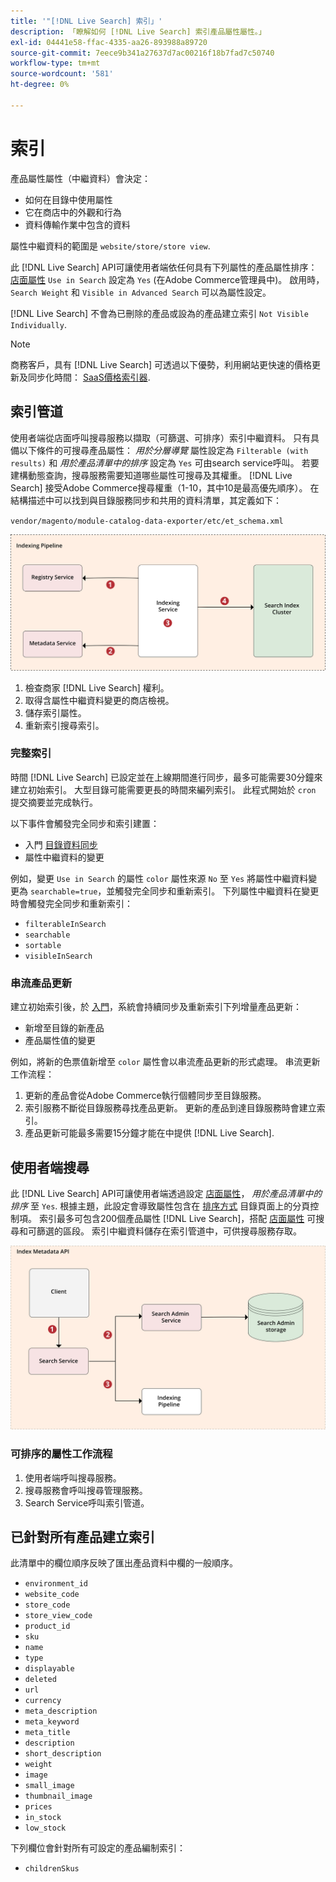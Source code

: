 ```yaml
---
title: '"[!DNL Live Search] 索引」'
description: 「瞭解如何 [!DNL Live Search] 索引產品屬性屬性。」
exl-id: 04441e58-ffac-4335-aa26-893988a89720
source-git-commit: 7eece9b341a27637d7ac00216f18b7fad7c50740
workflow-type: tm+mt
source-wordcount: '581'
ht-degree: 0%

---
```


# 索引

產品屬性屬性（中繼資料）會決定：

* 如何在目錄中使用屬性
* 它在商店中的外觀和行為
* 資料傳輸作業中包含的資料

屬性中繼資料的範圍是 `website/store/store view`.

此 [!DNL Live Search] API可讓使用者端依任何具有下列屬性的產品屬性排序： [店面屬性](https://experienceleague.adobe.com/docs/commerce-admin/catalog/product-attributes/product-attributes.html) `Use in Search` 設定為 `Yes` (在Adobe Commerce管理員中)。 啟用時， `Search Weight` 和 `Visible in Advanced Search` 可以為屬性設定。

[!DNL Live Search] 不會為已刪除的產品或設為的產品建立索引 `Not Visible Individually`.

>[!NOTE]
>
> 商務客戶，具有 [!DNL Live Search] 可透過以下優勢，利用網站更快速的價格更新及同步化時間： [SaaS價格索引器](../price-index/index.md).

## 索引管道

使用者端從店面呼叫搜尋服務以擷取（可篩選、可排序）索引中繼資料。 只有具備以下條件的可搜尋產品屬性： *用於分層導覽* 屬性設定為 `Filterable (with results)` 和 *用於產品清單中的排序* 設定為 `Yes` 可由search service呼叫。
若要建構動態查詢，搜尋服務需要知道哪些屬性可搜尋及其權重。 [!DNL Live Search] 接受Adobe Commerce搜尋權重（1-10，其中10是最高優先順序）。 在結構描述中可以找到與目錄服務同步和共用的資料清單，其定義如下：

`vendor/magento/module-catalog-data-exporter/etc/et_schema.xml`

![[!DNL Live Search] 索引使用者端搜尋圖表](assets/indexing-pipeline.svg)

1. 檢查商家 [!DNL Live Search] 權利。
1. 取得含屬性中繼資料變更的商店檢視。
1. 儲存索引屬性。
1. 重新索引搜尋索引。

### 完整索引

時間 [!DNL Live Search] 已設定並在上線期間進行同步，最多可能需要30分鐘來建立初始索引。 大型目錄可能需要更長的時間來編列索引。 此程式開始於 `cron` 提交摘要並完成執行。

以下事件會觸發完全同步和索引建置：

* 入門 [目錄資料同步](install.md#synchronize-catalog-data)
* 屬性中繼資料的變更

例如，變更 `Use in Search` 的屬性 `color` 屬性來源 `No` 至 `Yes` 將屬性中繼資料變更為 `searchable=true`，並觸發完全同步和重新索引。 下列屬性中繼資料在變更時會觸發完全同步和重新索引：

* `filterableInSearch`
* `searchable`
* `sortable`
* `visibleInSearch`

### 串流產品更新

建立初始索引後，於 [入門](install.md#synchronize-catalog-data)，系統會持續同步及重新索引下列增量產品更新：

* 新增至目錄的新產品
* 產品屬性值的變更

例如，將新的色票值新增至 `color` 屬性會以串流產品更新的形式處理。
串流更新工作流程：

1. 更新的產品會從Adobe Commerce執行個體同步至目錄服務。
1. 索引服務不斷從目錄服務尋找產品更新。 更新的產品到達目錄服務時會建立索引。
1. 產品更新可能最多需要15分鐘才能在中提供 [!DNL Live Search].

## 使用者端搜尋

此 [!DNL Live Search] API可讓使用者端透過設定 [店面屬性](https://experienceleague.adobe.com/docs/commerce-admin/catalog/product-attributes/product-attributes.html)， *用於產品清單中的排序* 至 `Yes`. 根據主題，此設定會導致屬性包含在 [排序方式](https://experienceleague.adobe.com/docs/commerce-admin/catalog/catalog/navigation/navigation.html) 目錄頁面上的分頁控制項。 索引最多可包含200個產品屬性 [!DNL Live Search]，搭配 [店面屬性](https://experienceleague.adobe.com/docs/commerce-admin/catalog/product-attributes/product-attributes.html) 可搜尋和可篩選的區段。
索引中繼資料儲存在索引管道中，可供搜尋服務存取。

![[!DNL Live Search] 索引中繼資料API圖表](assets/index-metadata-api.svg)

### 可排序的屬性工作流程

1. 使用者端呼叫搜尋服務。
1. 搜尋服務會呼叫搜尋管理服務。
1. Search Service呼叫索引管道。

## 已針對所有產品建立索引

此清單中的欄位順序反映了匯出產品資料中欄的一般順序。

* `environment_id`
* `website_code`
* `store_code`
* `store_view_code`
* `product_id`
* `sku`
* `name`
* `type`
* `displayable`
* `deleted`
* `url`
* `currency`
* `meta_description`
* `meta_keyword`
* `meta_title`
* `description`
* `short_description`
* `weight`
* `image`
* `small_image`
* `thumbnail_image`
* `prices`
* `in_stock`
* `low_stock`

下列欄位會針對所有可設定的產品編制索引：

* `childrenSkus`
